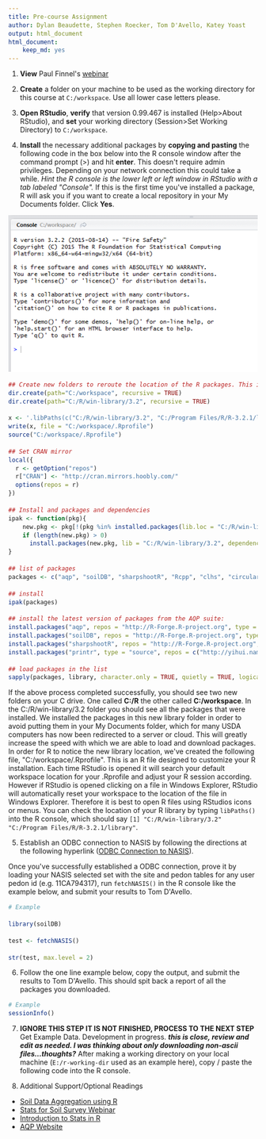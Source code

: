```yaml
---
title: Pre-course Assignment
author: Dylan Beaudette, Stephen Roecker, Tom D'Avello, Katey Yoast 
output: html_document
html_document:
    keep_md: yes
---
```


1. **View** Paul Finnel's [webinar](https://youtu.be/VcdowqknChQ)

2. **Create** a folder on your machine to be used as the working directory for this course at `C:/workspace`. Use all lower case letters please.

3. **Open RStudio**, **verify** that version 0.99.467 is installed (Help>About RStudio), and **set** your working directory (Session>Set Working Directory) to `C:/workspace`.

4. **Install** the necessary additional packages by **copying and pasting** the following code in the box below into the R console window after the command prompt (>) and hit **enter**. This doesn't require admin privileges. Depending on your network connection this could take a while. *Hint the R console is the lower left or left window in RStudio with a tab labeled "Console".* If this is the first time you've installed a package, R will ask you if you want to create a local repository in your My Documents folder. Click **Yes**.

![Console](figure/rconsole.png)  


```r
## Create new folders to reroute the location of the R packages. This is a work around for the problems caused by ITs file redirection of the My Documents folder. The .Rprofile file will inform RStudio were your packages are located each time it's opened.
dir.create(path="C:/workspace", recursive = TRUE)
dir.create(path="C:/R/win-library/3.2", recursive = TRUE)

x <- '.libPaths(c("C:/R/win-library/3.2", "C:/Program Files/R/R-3.2.1/library"))'
write(x, file = "C:/workspace/.Rprofile")
source("C:/workspace/.Rprofile")

## Set CRAN mirror
local({
  r <- getOption("repos")
  r["CRAN"] <- "http://cran.mirrors.hoobly.com/"
  options(repos = r)
})

## Install and packages and dependencies
ipak <- function(pkg){
    new.pkg <- pkg[!(pkg %in% installed.packages(lib.loc = "C:/R/win-library/3.2")[, "Package"])]
    if (length(new.pkg) > 0) 
      install.packages(new.pkg, lib = "C:/R/win-library/3.2", dependencies = TRUE)
}

## list of packages
packages <- c("aqp", "soilDB", "sharpshootR", "Rcpp", "clhs", "circular", "Rcmdr", "fBasics", "car", "rms", "randomForest", "rpart", "caret", "knitr", "markdown", "gdalUtils", "raster", "rgdal", "sp", "spatial", "shape", "shapefiles", "digest", "plyr", "dplyr", "httr", "reshape", "reshape2", "stringr", "cluster", "ape", "lattice", "latticeExtra", "ggplot2", "RColorBrewer", "plotrix", "rpart.plot")

## install
ipak(packages)

## install the latest version of packages from the AQP suite:
install.packages("aqp", repos = "http://R-Forge.R-project.org", type = "source", lib = "C:/R/win-library/3.2")
install.packages("soilDB", repos = "http://R-Forge.R-project.org", type = "source", lib = "C:/R/win-library/3.2")
install.packages("sharpshootR", repos = "http://R-Forge.R-project.org", type = "source", lib = "C:/R/win-library/3.2")
install.packages("printr", type = "source", repos = c("http://yihui.name/xran", "http://cran.rstudio.com"), lib = "C:/R/win-library/3.2")

## load packages in the list
sapply(packages, library, character.only = TRUE, quietly = TRUE, logical.return = TRUE)
```

If the above process completed successfully, you should see two new folders on your C drive. One called **C:/R** the other called **C:/workspace**. In the C:/R/win-library/3.2 folder you should see all the packages that were installed. We installed the packages in this new library folder in order to avoid putting them in your My Documents folder, which for many USDA computers has now been redirected to a server or cloud. This will greatly increase the speed with which we are able to load and download packages. In order for R to notice the new library location, we've created the following file, "C:/workspace/.Rprofile". This is an R file designed to customize your R installation. Each time RStudio is opened it will search your default workspace location for your .Rprofile and adjust your R session according. However if RStudio is opened clicking on a file in Windows Explorer, RStudio will automatically reset your workspace to the location of the file in Windows Explorer. Therefore it is best to open R files using RStudios icons or menus. You can check the location of your R library by typing `libPaths()` into the R console, which should say `[1] "C:/R/win-library/3.2" "C:/Program Files/R/R-3.2.1/library"`.

5. Establish an ODBC connection to NASIS by following the directions at the following hyperlink ([ODBC Connection to NASIS](https://r-forge.r-project.org/scm/viewvc.php/*checkout*/docs/soilDB/setup_local_nasis.html?root=aqp)).

Once you've successfully established a ODBC connection, prove it by loading your NASIS selected set with the site and pedon tables for any user pedon id (e.g. 11CA794317), run `fetchNASIS()` in the R console like the example below, and submit your results to Tom D'Avello.


```r
# Example

library(soilDB)

test <- fetchNASIS()

str(test, max.level = 2)
```

6. Follow the one line example below, copy the output, and submit the results to Tom D'Avello. This should spit back a report of all the packages you downloaded.


```r
# Example
sessionInfo()
```

7. **IGNORE THIS STEP IT IS NOT FINISHED, PROCESS TO THE NEXT STEP** Get Example Data. Development in progress. ***this is close, review and edit as needed. I was thinking about only downloading non-ascii files...thoughts?***
After making a working directory on your local machine (`E:/r-working-dir` used as an example here), copy / paste the following code into the R console.



8. Additional Support/Optional Readings
  - [Soil Data Aggregation using R](https://www.youtube.com/watch?v=wD9Y0Qpv5Tw)
  - [Stats for Soil Survey Webinar](https://www.youtube.com/watch?v=G5mFt9k37a4)
  - [Introduction to Stats in R](http://www.gardenersown.co.uk/Education/Lectures/R/index.htm#inputting_data)
  - [AQP Website](http://aqp.r-forge.r-project.org/)

